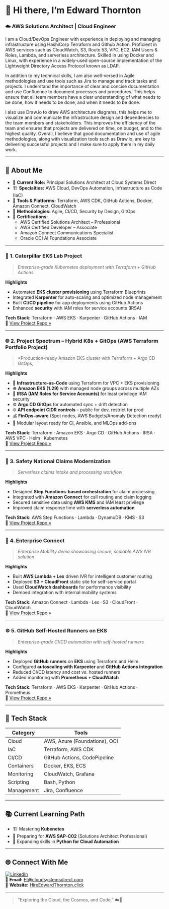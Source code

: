 # 👋 Hi there, I’m Edward Thornton

### ☁️ AWS Solutions Architect | Cloud Engineer 

I am a Cloud/DevOps Engineer with experience in deploying and managing infrastructure using HashiCorp Terraform and Github Action. Proficient in AWS services such as CloudWatch, S3, Route 53, VPC, EC2, IAM Users & Roles, Lambda, and serverless architecture. Skilled in using Docker and Linux, with experience in a widely-used open-source implementation of the Lightweight Directory Access Protocol known as LDAP.

In addition to my technical skills, I am also well-versed in Agile methodologies and use tools such as Jira to manage and track tasks and projects. I understand the importance of clear and concise documentation and use Confluence to document processes and procedures. This helps ensure that all team members have a clear understanding of what needs to be done, how it needs to be done, and when it needs to be done.

I also use Draw.io to draw AWS architecture diagrams, this helps me to visualize and communicate the infrastructure design and dependencies to the team members and stakeholders. This improves the efficiency of the team and ensures that projects are delivered on time, on budget, and to the highest quality. Overall, I believe that good documentation and use of agile methodologies, along with visualization tools such as Draw.io, are key to delivering successful projects and I make sure to apply them in my daily work.

---

## 🧠 About Me

- 💼 **Current Role:** Principal Solutions Architect at Cloud Systems Direct  
- 🏗️ **Specialties:** AWS Cloud, DevOps Automation, Infrastructure as Code (IaC)  
- 🧰 **Tools & Platforms:** Terraform, AWS CDK, GitHub Actions, Docker, Amazon Connect, CloudWatch  
- 🧮 **Methodologies:** Agile, CI/CD, Security by Design, GitOps  
- 🧾 **Certifications:**  
  - AWS Certified Solutions Architect – Professional  
  - AWS Certified Developer – Associate  
  - Amazon Connect Communications Specialist  
  - Oracle OCI AI Foundations Associate  

---

### 🐳 **1. Caterpillar EKS Lab Project**
> *Enterprise-grade Kubernetes deployment with Terraform + GitHub Actions*

**Highlights**
- Automated **EKS cluster provisioning** using Terraform Blueprints  
- Integrated **Karpenter** for auto-scaling and optimized node management  
- Built **CI/CD pipeline** for app deployments using GitHub Actions  
- Enhanced **security** with IAM roles for service accounts (IRSA)

**Tech Stack:** Terraform · AWS EKS · Karpenter · GitHub Actions · IAM  
🔗 [View Project Repo »](https://github.com/RedLeopard/Caterpillar-EKS-Lab)

---

### 🌐 **2. Project Spectrum – Hybrid K8s + GitOps (AWS Terraform Portfolio Project)**
> *Production-ready Amazon EKS cluster with Terraform + Argo CD GitOps,

**Highlights**
- 🧩 **Infrastructure-as-Code** using Terraform for VPC + EKS provisioning  
- ☸️ **Amazon EKS (1.29)** with managed node groups across multiple AZs  
- 🔐 **IRSA (IAM Roles for Service Accounts)** for least-privilege IAM security  
- ⚙️ **Argo CD GitOps** for automated sync + drift detection  
- 🌐 **API endpoint CIDR controls** – public for dev, restrict for prod  
- 💰 **FinOps-aware** (Spot nodes, AWS Budgets/Anomaly Detection ready)  
- 🧰 Modular layout ready for CI, Ansible, and MLOps add-ons  


**Tech Stack:** Terraform · Amazon EKS · Argo CD · GitHub Actions · IRSA · AWS VPC · Helm · Kubernetes  
🔗 [View Project Repo »](https://github.com/RedLeopard/Project-Spectrum)

---

### 🏦 **3. Safety National Claims Modernization**
> *Serverless claims intake and processing workflow*

**Highlights**
- Designed **Step Functions-based orchestration** for claim processing  
- Integrated with **Amazon Connect** for call routing and claim logging  
- Secured sensitive data using **AWS KMS** and IAM least privilege  
- Improved claim response time with **serverless automation**

**Tech Stack:** AWS Step Functions · Lambda · DynamoDB · KMS · S3  
🔗 [View Project Repo »](https://github.com/RedLeopard/SafetyNational-Claims-Modernization)

---

### 🧩 **4. Enterprise Connect**
> *Enterprise Mobility demo showcasing secure, scalable AWS IVR solution*

**Highlights**
- Built **AWS Lambda + Lex** driven IVR for intelligent customer routing  
- Deployed **S3 + CloudFront** static site for self-service portal  
- Used **CloudWatch dashboards** for performance visibility  
- Demoed integration with internal mobility systems

**Tech Stack:** Amazon Connect · Lambda · Lex · S3 · CloudFront · CloudWatch  
🔗 [View Project Repo »](https://github.com/RedLeopard/Enterprise-Connect)

---

### ⚙️ **5. GitHub Self-Hosted Runners on EKS**
> *Enterprise-grade CI/CD automation with self-hosted runners*

**Highlights**
- Deployed **GitHub runners** on **EKS** using Terraform and Helm  
- Configured **autoscaling with Karpenter** and **GitHub Actions integration**  
- Reduced CI/CD latency and cost vs. hosted runners  
- Added monitoring with **Prometheus + CloudWatch**

**Tech Stack:** Terraform · AWS EKS · Karpenter · GitHub Actions · Prometheus  
🔗 [View Project Repo »](https://github.com/RedLeopard/GitHub-EKS-Runners)

---

## 🧩 Tech Stack

| Category | Tools |
|-----------|-------|
| Cloud | AWS, Azure (Foundations), OCI |
| IaC | Terraform, AWS CDK |
| CI/CD | GitHub Actions, CodePipeline |
| Containers | Docker, EKS, ECS |
| Monitoring | CloudWatch, Grafana |
| Scripting | Bash, Python |
| Management | Jira, Confluence |

---

## 📚 Current Learning Path

- 🏗️ Mastering **Kubenetes**  
- 🧠 Preparing for **AWS SAP-C02** (Solutions Architect Professional)  
- 🐍 Expanding skills in **Python for Cloud Automation**  

---

## 🌐 Connect With Me

[![LinkedIn](https://img.shields.io/badge/LinkedIn-Edward%20Thornton-blue?logo=linkedin)](https://www.linkedin.com/in/edwardthornton/)  
📧 **Email:** Et@cloudsystemsdirect.com  
🏢 **Website:** [HireEdwardThornton.click](https://hireedwardthornton.click)

---

> “Exploring the Cloud, the Cosmos, and Code.” ☁️🚀
